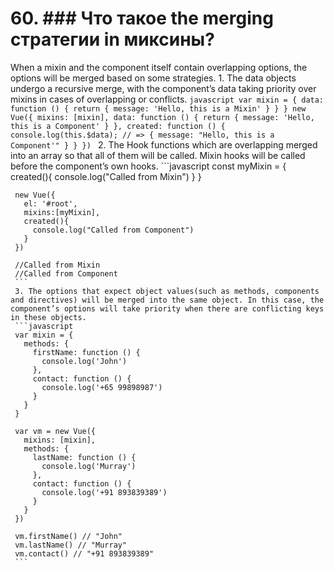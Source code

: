 # 60.  ### Что такое the merging стратегии in миксины?

When a mixin and the component itself contain overlapping options, the options will be merged based on some strategies.
     1. The data objects undergo a recursive merge, with the component’s data taking priority over mixins in cases of overlapping or conflicts.
     ```javascript
     var mixin = {
       data: function () {
         return {
           message: 'Hello, this is a Mixin'
         }
       }
      }
     new Vue({
       mixins: [mixin],
       data: function () {
         return {
           message: 'Hello, this is a Component'
         }
       },
       created: function () {
         console.log(this.$data); // => { message: "Hello, this is a Component'" }
       }
     })
     ```
     2. The Hook functions which are overlapping merged into an array so that all of them will be called. Mixin hooks will be called before the component’s own hooks.
     ```javascript
     const myMixin = {
       created(){
         console.log("Called from Mixin")
       }
     }

     new Vue({
       el: '#root',
       mixins:[myMixin],
       created(){
         console.log("Called from Component")
       }
     })

     //Called from Mixin
     //Called from Component
     ```
     3. The options that expect object values(such as methods, components and directives) will be merged into the same object. In this case, the component’s options will take priority when there are conflicting keys in these objects.
     ```javascript
     var mixin = {
       methods: {
         firstName: function () {
           console.log('John')
         },
         contact: function () {
           console.log('+65 99898987')
         }
       }
     }

     var vm = new Vue({
       mixins: [mixin],
       methods: {
         lastName: function () {
           console.log('Murray')
         },
         contact: function () {
           console.log('+91 893839389')
         }
       }
     })

     vm.firstName() // "John"
     vm.lastName() // "Murray"
     vm.contact() // "+91 893839389"
     ```